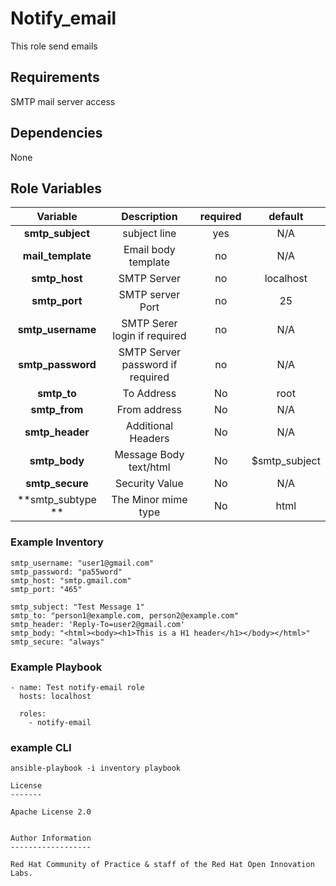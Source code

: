 Notify_email
=========

This role send emails

## Requirements
SMTP mail server access

## Dependencies
None

## Role Variables

| Variable        | Description      | required |default                     |
|:---------------:|:-----------:|:-----------:|:---------------:|
|**smtp_subject**| subject line | yes| N/A
|**mail_template**| Email body template | no | N/A
|**smtp_host**| SMTP Server | no | localhost
|**smtp_port**| SMTP server Port| no|25
|**smtp_username**|SMTP Serer login if required| no |  N/A
|**smtp_password**|SMTP Server password if required| no| N/A
|**smtp_to**| To Address| No | root
|**smtp_from**|From address| No | N/A
|**smtp_header**|Additional Headers | No | N/A
|**smtp_body**| Message Body text/html | No | $smtp_subject
|**smtp_secure**|Security Value|No | N/A
|**smtp_subtype **|The Minor mime type|No|html

### Example Inventory
```
smtp_username: "user1@gmail.com"
smtp_password: "pa55word"
smtp_host: "smtp.gmail.com"
smtp_port: "465"

smtp_subject: "Test Message 1"
smtp_to: "person1@example.com, person2@example.com"
smtp_header: 'Reply-To=user2@gmail.com'
smtp_body: "<html><body><h1>This is a H1 header</h1></body></html>"
smtp_secure: "always"
```
### Example Playbook
```
- name: Test notify-email role
  hosts: localhost

  roles:
    - notify-email
```

### example CLI
```
ansible-playbook -i inventory playbook

License
-------

Apache License 2.0


Author Information
------------------

Red Hat Community of Practice & staff of the Red Hat Open Innovation Labs.
